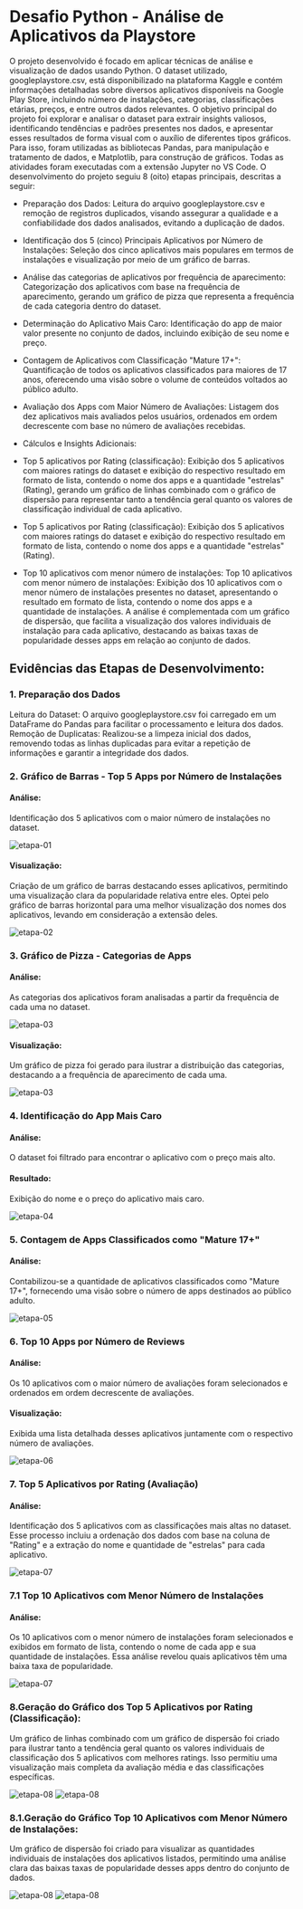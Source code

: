 # Desafio Python - Análise de Aplicativos da Playstore

O projeto desenvolvido é focado em aplicar técnicas de análise e visualização de dados usando Python. O dataset utilizado, googleplaystore.csv, está disponibilizado na plataforma Kaggle e contém informações detalhadas sobre diversos aplicativos disponíveis na Google Play Store, incluindo número de instalações, categorias, classificações etárias, preços, e entre outros dados relevantes. O objetivo principal do projeto foi explorar e analisar o dataset para extrair insights valiosos, identificando tendências e padrões presentes nos dados, e apresentar esses resultados de forma visual com o auxílio de diferentes tipos gráficos. Para isso, foram utilizadas as bibliotecas Pandas, para manipulação e tratamento de dados, e Matplotlib, para construção de gráficos. Todas as atividades foram executadas com a extensão Jupyter no VS Code.
O desenvolvimento do projeto seguiu 8 (oito) etapas principais, descritas a seguir:

- Preparação dos Dados: Leitura do arquivo googleplaystore.csv e remoção de registros duplicados, visando assegurar a qualidade e a confiabilidade dos dados analisados, evitando a duplicação de dados.

- Identificação dos 5 (cinco) Principais Aplicativos por Número de Instalações: Seleção dos cinco aplicativos mais populares em termos de instalações e visualização por meio de um gráfico de barras.

- Análise das categorias de aplicativos por frequência de aparecimento: Categorização dos aplicativos com base na frequência de aparecimento, gerando um gráfico de pizza que representa a frequência de cada categoria dentro do dataset.

- Determinação do Aplicativo Mais Caro: Identificação do app de maior valor presente no conjunto de dados, incluindo exibição de seu nome e preço.

- Contagem de Aplicativos com Classificação "Mature 17+": Quantificação de todos os aplicativos classificados para maiores de 17 anos, oferecendo uma visão sobre o volume de conteúdos voltados ao público adulto.

- Avaliação dos Apps com Maior Número de Avaliações: Listagem dos dez aplicativos mais avaliados pelos usuários, ordenados em ordem decrescente com base no número de avaliações recebidas.

- Cálculos e Insights Adicionais:
- Top 5 aplicativos por Rating (classificação): Exibição dos 5 aplicativos com maiores ratings do dataset e exibição do respectivo resultado em formato de lista, contendo o nome dos apps e a quantidade "estrelas" (Rating), gerando um gráfico de linhas combinado com o gráfico de dispersão para representar tanto a tendência geral quanto os valores de classificação individual de cada aplicativo.
- Top 5 aplicativos por Rating (classificação): Exibição dos 5 aplicativos com maiores ratings do dataset e exibição do respectivo resultado em formato de lista, contendo o nome dos apps e a quantidade "estrelas" (Rating).
- Top 10 aplicativos com menor número de instalações: Top 10 aplicativos com menor número de instalações: Exibição dos 10 aplicativos com o menor número de instalações presentes no dataset, apresentando o resultado em formato de lista, contendo o nome dos apps e a quantidade de instalações. A análise é complementada com um gráfico de dispersão, que facilita a visualização dos valores individuais de instalação para cada aplicativo, destacando as baixas taxas de popularidade desses apps em relação ao conjunto de dados.

## Evidências das Etapas de Desenvolvimento:

### 1. Preparação dos Dados
Leitura do Dataset: O arquivo googleplaystore.csv foi carregado em um DataFrame do Pandas para facilitar o processamento e leitura dos dados.
Remoção de Duplicatas: Realizou-se a limpeza inicial dos dados, removendo todas as linhas duplicadas para evitar a repetição de informações e garantir a integridade dos dados.

### 2. Gráfico de Barras - Top 5 Apps por Número de Instalações
#### Análise: 
Identificação dos 5 aplicativos com o maior número de instalações no dataset.

![etapa-01](Evidencias/cod_top5_apps.png)

#### Visualização: 
Criação de um gráfico de barras destacando esses aplicativos, permitindo uma visualização clara da popularidade relativa entre eles. Optei pelo gráfico de barras horizontal para uma melhor visualização dos nomes dos aplicativos, levando em consideração a extensão deles.

![etapa-02](Evidencias/grafico_top5_apps.png)

### 3. Gráfico de Pizza - Categorias de Apps
#### Análise: 
As categorias dos aplicativos foram analisadas a partir da frequência de cada uma no dataset.

![etapa-03](Evidencias/cod_categoria_apps_frequencia.png)

#### Visualização: 
Um gráfico de pizza foi gerado para ilustrar a distribuição das categorias, destacando a a frequência de aparecimento de cada uma.

![etapa-03](Evidencias/grafico_categoria_apps_frequencia.png)

### 4. Identificação do App Mais Caro
#### Análise: 
O dataset foi filtrado para encontrar o aplicativo com o preço mais alto.
#### Resultado: 
Exibição do nome e o preço do aplicativo mais caro.

![etapa-04](Evidencias/cod_app_mais_caro.png)

### 5. Contagem de Apps Classificados como "Mature 17+"
#### Análise: 
Contabilizou-se a quantidade de aplicativos classificados como "Mature 17+", fornecendo uma visão sobre o número de apps destinados ao público adulto.

![etapa-05](Evidencias/cod_classificaco_apps17.png)

### 6. Top 10 Apps por Número de Reviews
#### Análise: 
Os 10 aplicativos com o maior número de avaliações foram selecionados e ordenados em ordem decrescente de avaliações.
#### Visualização: 
Exibida uma lista detalhada desses aplicativos juntamente com o respectivo número de avaliações.

![etapa-06](Evidencias/cod_top10_apps_num_review.png)

### 7. Top 5 Aplicativos por Rating (Avaliação)
#### Análise: 
Identificação dos 5 aplicativos com as classificações mais altas no dataset. Esse processo incluiu a ordenação dos dados com base na coluna de "Rating" e a extração do nome e quantidade de "estrelas" para cada aplicativo.

![etapa-07](Evidencias/cod_top5_aplicativos_por_rating.png)

### 7.1 Top 10 Aplicativos com Menor Número de Instalações
#### Análise: 
Os 10 aplicativos com o menor número de instalações foram selecionados e exibidos em formato de lista, contendo o nome de cada app e sua quantidade de instalações. Essa análise revelou quais aplicativos têm uma baixa taxa de popularidade.

![etapa-07](Evidencias/cod_top10_aplicativos_menor_numero_instalacoes.png)

### 8.Geração do Gráfico dos Top 5 Aplicativos por Rating (Classificação): 
Um gráfico de linhas combinado com um gráfico de dispersão foi criado para ilustrar tanto a tendência geral quanto os valores individuais de classificação dos 5 aplicativos com melhores ratings. Isso permitiu uma visualização mais completa da avaliação média e das classificações específicas.

![etapa-08](Evidencias/cod_grafico_top5_aplicativos_por_rating.png)
![etapa-08](Evidencias/grafico_top5_aplicativos_por_rating.png)

### 8.1.Geração do Gráfico Top 10 Aplicativos com Menor Número de Instalações: 
Um gráfico de dispersão foi criado para visualizar as quantidades individuais de instalações dos aplicativos listados, permitindo uma análise clara das baixas taxas de popularidade desses apps dentro do conjunto de dados.

![etapa-08](../Evidencias/Desafio/cod_grafico_top10_aplicativos_menor_numero_instalacoes.png)
![etapa-08](../Evidencias/Desafio/grafico_top10_aplicativos_menor_numero_instalacoes.png)


